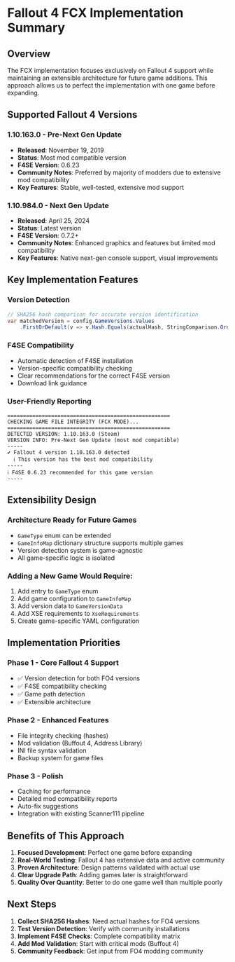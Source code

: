 # Fallout 4 FCX Implementation Summary

## Overview
The FCX implementation focuses exclusively on Fallout 4 support while maintaining an extensible architecture for future game additions. This approach allows us to perfect the implementation with one game before expanding.

## Supported Fallout 4 Versions

### 1.10.163.0 - Pre-Next Gen Update
- **Released**: November 19, 2019
- **Status**: Most mod compatible version
- **F4SE Version**: 0.6.23
- **Community Notes**: Preferred by majority of modders due to extensive mod compatibility
- **Key Features**: Stable, well-tested, extensive mod support

### 1.10.984.0 - Next Gen Update
- **Released**: April 25, 2024
- **Status**: Latest version
- **F4SE Version**: 0.7.2+
- **Community Notes**: Enhanced graphics and features but limited mod compatibility
- **Key Features**: Native next-gen console support, visual improvements

## Key Implementation Features

### Version Detection
```csharp
// SHA256 hash comparison for accurate version identification
var matchedVersion = config.GameVersions.Values
    .FirstOrDefault(v => v.Hash.Equals(actualHash, StringComparison.OrdinalIgnoreCase));
```

### F4SE Compatibility
- Automatic detection of F4SE installation
- Version-specific compatibility checking
- Clear recommendations for the correct F4SE version
- Download link guidance

### User-Friendly Reporting
```
====================================================
CHECKING GAME FILE INTEGRITY (FCX MODE)...
====================================================
DETECTED VERSION: 1.10.163.0 (Steam)
VERSION INFO: Pre-Next Gen Update (most mod compatible)
-----
✔️ Fallout 4 version 1.10.163.0 detected
  ℹ️ This version has the best mod compatibility
-----
ℹ️ F4SE 0.6.23 recommended for this game version
-----
```

## Extensibility Design

### Architecture Ready for Future Games
- `GameType` enum can be extended
- `GameInfoMap` dictionary structure supports multiple games
- Version detection system is game-agnostic
- All game-specific logic is isolated

### Adding a New Game Would Require:
1. Add entry to `GameType` enum
2. Add game configuration to `GameInfoMap`
3. Add version data to `GameVersionData`
4. Add XSE requirements to `XseRequirements`
5. Create game-specific YAML configuration

## Implementation Priorities

### Phase 1 - Core Fallout 4 Support
- ✅ Version detection for both FO4 versions
- ✅ F4SE compatibility checking
- ✅ Game path detection
- ✅ Extensible architecture

### Phase 2 - Enhanced Features
- File integrity checking (hashes)
- Mod validation (Buffout 4, Address Library)
- INI file syntax validation
- Backup system for game files

### Phase 3 - Polish
- Caching for performance
- Detailed mod compatibility reports
- Auto-fix suggestions
- Integration with existing Scanner111 pipeline

## Benefits of This Approach

1. **Focused Development**: Perfect one game before expanding
2. **Real-World Testing**: Fallout 4 has extensive data and active community
3. **Proven Architecture**: Design patterns validated with actual use
4. **Clear Upgrade Path**: Adding games later is straightforward
5. **Quality Over Quantity**: Better to do one game well than multiple poorly

## Next Steps

1. **Collect SHA256 Hashes**: Need actual hashes for FO4 versions
2. **Test Version Detection**: Verify with community installations
3. **Implement F4SE Checks**: Complete compatibility matrix
4. **Add Mod Validation**: Start with critical mods (Buffout 4)
5. **Community Feedback**: Get input from FO4 modding community